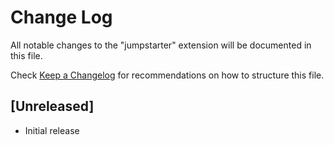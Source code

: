 # Change Log

All notable changes to the "jumpstarter" extension will be documented in this file.

Check [Keep a Changelog](http://keepachangelog.com/) for recommendations on how to structure this file.

## [Unreleased]

- Initial release